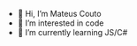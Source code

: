 - 👋 Hi, I’m Mateus Couto
- 👀 I’m interested in code
- 🌱 I’m currently learning JS/C#

<!---
coutinho98/coutinho98 is a ✨ special ✨ repository because its `README.md` (this file) appears on your GitHub profile.
You can click the Preview link to take a look at your changes.
--->
